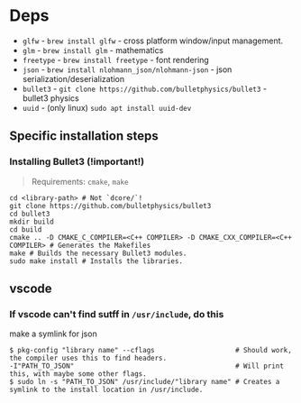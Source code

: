 # Deps

* `glfw` - `brew install glfw` - cross platform window/input management.
* `glm` - `brew install glm` - mathematics
* `freetype` - `brew install freetype` - font rendering
* `json` - `brew install nlohmann_json/nlohmann-json` - json serialization/deserialization
* `bullet3` - `git clone https://github.com/bulletphysics/bullet3` - bullet3 physics
* `uuid` - (only linux) `sudo apt install uuid-dev`

## Specific installation steps

### Installing Bullet3 (!important!)

> Requirements: `cmake`, `make`

```shell
cd <library-path> # Not `dcore/`!
git clone https://github.com/bulletphysics/bullet3
cd bullet3
mkdir build
cd build
cmake .. -D CMAKE_C_COMPILER=<C++ COMPILER> -D CMAKE_CXX_COMPILER=<C++ COMPILER> # Generates the Makefiles
make # Builds the necessary Bullet3 modules.
sudo make install # Installs the libraries.
```

## vscode

### If vscode can't find sutff in `/usr/include`, do this

make a symlink for json

```shell
$ pkg-config "library name" --cflags                    # Should work, the compiler uses this to find headers.
-I"PATH_TO_JSON"                                        # Will print this, with maybe some other flags.
$ sudo ln -s "PATH_TO_JSON" /usr/include/"library name" # Creates a symlink to the install location in /usr/include.
```
